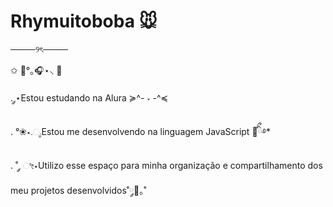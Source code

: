 # Rhymuitoboba 🐭
────୨ৎ────

✩ 🎀°｡🎧⋆⸜ 🌷

.  ༘⋆Estou estudando na Alura ≽^- ˕ -^≼

. °❀⋆.ೃEstou me desenvolvendo na linguagem JavaScript 🧸ིྀ࿔*

. ˚ ༘ ೀ⋆Utilizo esse espaço para minha organização e compartilhamento dos meu projetos desenvolvidos˚༘🦕｡˚
